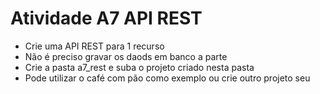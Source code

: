 # Atividade A7 API REST

- Crie uma API REST para 1 recurso
- Não é preciso gravar os daods em banco a parte
- Crie a pasta a7_rest e suba o projeto criado nesta pasta
- Pode utilizar o café com pão como exemplo ou crie outro projeto seu
